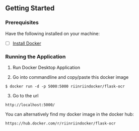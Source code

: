 ## Getting Started

### Prerequisites

Have the following installed on your machine:
- [ ] [Install Docker](https://hub.docker.com/?overlay=onboarding)

### Running the Application

1. Run Docker Desktop Application

2. Go into commandline and copy/paste this docker image
```
$ docker run -d -p 5000:5000 riinriindocker/flask-ocr
```

3. Go to the url
```
http://localhost:5000/
```

You can alternatively find my docker image in the docker hub:
```
https://hub.docker.com/r/riinriindocker/flask-ocr
```
